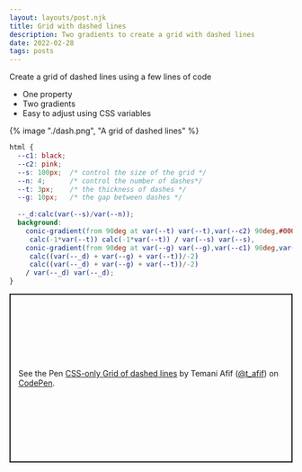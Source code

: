 ```yaml
---
layout: layouts/post.njk
title: Grid with dashed lines
description: Two gradients to create a grid with dashed lines
date: 2022-02-28
tags: posts
---
```


Create a grid of dashed lines using a few lines of code
* One property
* Two gradients
* Easy to adjust using CSS variables

{% image "./dash.png", "A grid of dashed lines" %}

```css
html {
  --c1: black;  
  --c2: pink;  
  --s: 100px;  /* control the size of the grid */
  --n: 4;      /* control the number of dashes*/
  --t: 3px;    /* the thickness of dashes */
  --g: 10px;   /* the gap between dashes */
  
  --_d:calc(var(--s)/var(--n));
  background: 
    conic-gradient(from 90deg at var(--t) var(--t),var(--c2) 90deg,#0000 0) 
     calc(-1*var(--t)) calc(-1*var(--t)) / var(--s) var(--s),
    conic-gradient(from 90deg at var(--g) var(--g),var(--c1) 90deg,var(--c2) 0) 
     calc((var(--_d) + var(--g) + var(--t))/-2) 
     calc((var(--_d) + var(--g) + var(--t))/-2) 
    / var(--_d) var(--_d);
}
```

<p class="codepen" data-height="300" data-default-tab="result" data-slug-hash="ExbdwGJ" data-preview="true" data-user="t_afif" style="height: 300px; box-sizing: border-box; display: flex; align-items: center; justify-content: center; border: 2px solid; margin: 1em 0; padding: 1em;">
  <span>See the Pen <a href="https://codepen.io/t_afif/pen/ExbdwGJ">
  CSS-only Grid of dashed lines</a> by Temani Afif (<a href="https://codepen.io/t_afif">@t_afif</a>)
  on <a href="https://codepen.io">CodePen</a>.</span>
</p>
<script async src="https://cpwebassets.codepen.io/assets/embed/ei.js"></script>